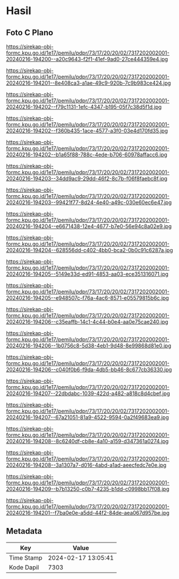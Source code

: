 # Hasil

## Foto C Plano

https://sirekap-obj-formc.kpu.go.id/1e17/pemilu/pdpr/73/17/20/20/02/7317202002001-20240216-194200--a20c9643-f2f1-41ef-9ad0-27ce444359e4.jpg

https://sirekap-obj-formc.kpu.go.id/1e17/pemilu/pdpr/73/17/20/20/02/7317202002001-20240216-194201--8e408ca3-a1ae-49c9-920b-7c9b983ce424.jpg

https://sirekap-obj-formc.kpu.go.id/1e17/pemilu/pdpr/73/17/20/20/02/7317202002001-20240216-194202--f79c1131-1efc-4347-b195-05f7c38d5f1d.jpg

https://sirekap-obj-formc.kpu.go.id/1e17/pemilu/pdpr/73/17/20/20/02/7317202002001-20240216-194202--f360b435-1ace-4577-a3f0-03e4d170fd35.jpg

https://sirekap-obj-formc.kpu.go.id/1e17/pemilu/pdpr/73/17/20/20/02/7317202002001-20240216-194202--b1a65f88-788c-4ede-b706-60978affacc6.jpg

https://sirekap-obj-formc.kpu.go.id/1e17/pemilu/pdpr/73/17/20/20/02/7317202002001-20240216-194203--34dd9ac9-29dd-46f2-8c7b-f06f8faebc8f.jpg

https://sirekap-obj-formc.kpu.go.id/1e17/pemilu/pdpr/73/17/20/20/02/7317202002001-20240216-194203--99421f77-8d24-4e40-a49c-030e60ec6e47.jpg

https://sirekap-obj-formc.kpu.go.id/1e17/pemilu/pdpr/73/17/20/20/02/7317202002001-20240216-194204--e6671438-12e4-4677-b7e0-56e94c8a02e9.jpg

https://sirekap-obj-formc.kpu.go.id/1e17/pemilu/pdpr/73/17/20/20/02/7317202002001-20240216-194204--628556dd-c402-4bb0-bca2-0b0c91c6287a.jpg

https://sirekap-obj-formc.kpu.go.id/1e17/pemilu/pdpr/73/17/20/20/02/7317202002001-20240216-194205--5149e33d-ed91-4853-aa03-ece351316071.jpg

https://sirekap-obj-formc.kpu.go.id/1e17/pemilu/pdpr/73/17/20/20/02/7317202002001-20240216-194205--e948507c-f76a-4ac6-8571-e05579815b6c.jpg

https://sirekap-obj-formc.kpu.go.id/1e17/pemilu/pdpr/73/17/20/20/02/7317202002001-20240216-194206--c35eaffb-14c1-4c44-b0e4-aa0e75cae240.jpg

https://sirekap-obj-formc.kpu.go.id/1e17/pemilu/pdpr/73/17/20/20/02/7317202002001-20240216-194206--1b0756c8-5d38-4eb1-9d48-8e99868d81e0.jpg

https://sirekap-obj-formc.kpu.go.id/1e17/pemilu/pdpr/73/17/20/20/02/7317202002001-20240216-194206--c040f0b6-f9da-4db5-bb46-8c677cb36330.jpg

https://sirekap-obj-formc.kpu.go.id/1e17/pemilu/pdpr/73/17/20/20/02/7317202002001-20240216-194207--22dbdabc-1039-422d-a482-a818c8d4cbef.jpg

https://sirekap-obj-formc.kpu.go.id/1e17/pemilu/pdpr/73/17/20/20/02/7317202002001-20240216-194207--67a21051-81a9-4522-9594-0a2f49683ea9.jpg

https://sirekap-obj-formc.kpu.go.id/1e17/pemilu/pdpr/73/17/20/20/02/7317202002001-20240216-194208--8c6240df-cb8e-4a10-a159-d347361a0274.jpg

https://sirekap-obj-formc.kpu.go.id/1e17/pemilu/pdpr/73/17/20/20/02/7317202002001-20240216-194208--3a1307a7-d016-4abd-a1ad-aeecfedc7e0e.jpg

https://sirekap-obj-formc.kpu.go.id/1e17/pemilu/pdpr/73/17/20/20/02/7317202002001-20240216-194209--b7b13250-c0b7-4235-b1dd-c0998bb17f08.jpg

https://sirekap-obj-formc.kpu.go.id/1e17/pemilu/pdpr/73/17/20/20/02/7317202002001-20240216-194201--f7ba0e0e-a5dd-44f2-84de-aea067d957be.jpg


## Metadata

| Key        | Value               |
| ---------- | ------------------- |
| Time Stamp | 2024-02-17 13:05:41 |
| Kode Dapil | 7303                |



